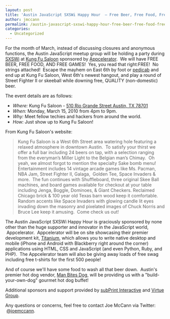 ```yaml
---
layout: post
title: 'Austin JavaScript SXSWi Happy Hour  — Free Beer, Free Food, Free Prizes!'
author: jmccann
permalink: /austin-javascript-sxswi-happy-hour-free-beer-free-food-free-prizes/
categories:
  - Uncategorized
---
```

For the month of March, instead of discussing closures and anonymous functions, the Austin JavaScript meetup group will be holding a party during [SXSWi][1] at <a title="Kung Fu Saloon" href="http://www.kungfusaloon.com" target="_blank">Kung Fu Saloon</a> sponsored by <a title="Appcelerator" href="http://www.appcelerator.com" target="_blank">Appcelerator</a>.  We will have FREE BEER, FREE FOOD, AND FREE GAMES!  Yes, you read that right:FREE!  No strings attached!  Escape the mayhem on East 6th by foot or [pedicab][2] and end up at Kung Fu Saloon, West 6th's newest hangout, and play a round of Street Fighter II or skeeball while downing free, QUALITY (non-domestic) beer.

The event details are as follows:

* *Where:* Kung Fu Saloon - [510 Rio Grande Street Austin, TX 78701][3]
* *When:* Monday, March 15, 2010 from 4pm to 9pm.
* *Why:* Meet fellow techies and hackers from around the world.
* *How:* Just show up to Kung Fu Saloon!

From Kung Fu Saloon's website:

> Kung Fu Saloon is a West 6th Street area watering hole featuring a relaxed atmosphere in downtown Austin.  To satisfy your thirst we offer a full bar including 24 beers on tap, with a selection ranging from the everyman’s Miller Light to the Belgian man’s Chimay.  Oh yeah, we almost forgot to mention the specialty Sake bomb menu!
> Entertainment includes 14 vintage arcade games like Ms. Pacman, NBA Jam, Street Fighter II, Galaga,  Golden Tee, Space Invaders & more.  The fun continues with Shuffleboard, three original Skee Ball machines, and board games available for checkout at your table including Jenga, Boggle, Dominoes, & Giant Checkers.
> Reclaimed Chicago brick & 100 year old Texas barn wood keep it comfortable.   Random accents like Space Invaders with glowing candle lit eyes invading down the masonry and pixelated images of Chuck Norris and Bruce Lee keep it amusing.  Come check us out!

The Austin JavaScript SXSWi Happy Hour is graciously sponsored by none other than the huge supporter and innovator in the JavaScript world,  Appcelerator.  Appcelerator will be on site showcasing their premier development kit, [Titanium][4], which allows you to write native desktop and mobile (iPhone and Android with Blackberry right around the corner) applications using HTML, CSS and JavaScript (and even Python, Ruby, and PHP).  The Appcelerator team will also be giving away loads of free swag including free t-shirts for the first 500 people!

And of course we'll have some food to wash all that beer down.  Austin's premier hot dog vendor, [Man Bites Dog][5], will be providing us with a "build-your-own-dog" gourmet hot dog buffet!

Additional sponsors and support provided by [subPrint Interactive][6] and [Virtue Group][7].

Any questions or concerns, feel free to contact Joe McCann via Twitter:  <a title="Joe McCann on Twitter" href="http://twitter.com/joemccann" target="_blank">@joemccann</a>.

 [1]: http://www.sxsw.com/interactive "SXSWi"
 [2]: http://austinpedicab.org/ "Austin Pedicab"
 [3]: http://maps.google.com/maps?hl=en&sourceid=gd&rlz=1Q1GGLD_enUS358US358&um=1&ie=UTF-8&q=510+Rio+Grande+Street+Austin,+TX+78701&fb=1&gl=us&hnear=510+Rio+Grande+Street+Austin,+TX+78701&cid=0,0,6664090591934469659&ei=0KCKS6udG4uutgfjl-CaDw&sa=X&oi=local_result&ct=image&resnum=1&ved=0CAcQnwIwAA "Map of Kung Fu Saloon"
 [4]: http://www.appcelerator.com/products/titanium-cross-platform-application-development/ "Titanium"
 [5]: http://www.manbitesdogaustin.com/ "Man Bites Dog"
 [6]: http://www.subprint.com "subPrint Interactive"
 [7]: http://www.virtuegroup.net/ "Virtue Group"
